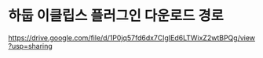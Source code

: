 # 하둡 이클립스 플러그인 다운로드 경로
https://drive.google.com/file/d/1P0jq57fd6dx7ClgIEd6LTWixZ2wtBPQg/view?usp=sharing
